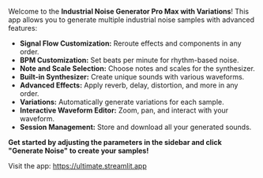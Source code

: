 Welcome to the **Industrial Noise Generator Pro Max with Variations**! This app allows you to generate multiple industrial noise samples with advanced features:

- **Signal Flow Customization:** Reroute effects and components in any order.
- **BPM Customization:** Set beats per minute for rhythm-based noise.
- **Note and Scale Selection:** Choose notes and scales for the synthesizer.
- **Built-in Synthesizer:** Create unique sounds with various waveforms.
- **Advanced Effects:** Apply reverb, delay, distortion, and more in any order.
- **Variations:** Automatically generate variations for each sample.
- **Interactive Waveform Editor:** Zoom, pan, and interact with your waveform.
- **Session Management:** Store and download all your generated sounds.

**Get started by adjusting the parameters in the sidebar and click "Generate Noise" to create your samples!**

Visit the app: https://ultimate.streamlit.app
